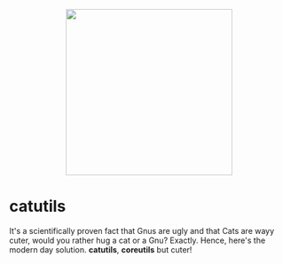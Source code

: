 <div align="center">
  <img align="center" height=300 src="https://i.imgur.com/zR283aj.png">
</div>

# catutils
It's a scientifically proven fact that Gnus are ugly and that Cats are wayy cuter, would you rather hug a cat or a Gnu? Exactly. Hence, here's the modern day solution. **catutils**, **coreutils** but cuter!

